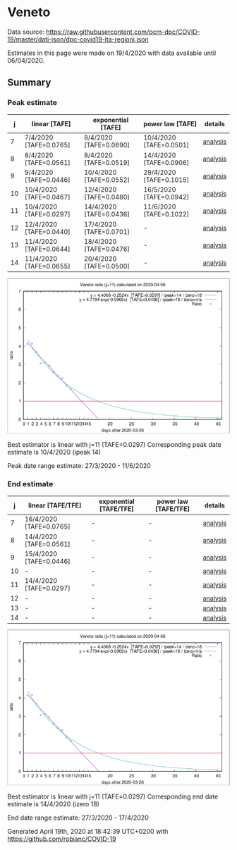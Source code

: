 # Veneto


Data source: https://raw.githubusercontent.com/pcm-dpc/COVID-19/master/dati-json/dpc-covid19-ita-regioni.json

Estimates in this page were made on 19/4/2020 with data available until 06/04/2020.


## Summary 

### Peak estimate 
|j|linear [TAFE]|exponential [TAFE]|power law [TAFE]|details|
|---|----|-----------|---------|-------|
|7|7/4/2020 [TAFE=0.0765]|8/4/2020 [TAFE=0.0690]|10/4/2020 [TAFE=0.0501]|[analysis](COVID-19_veneto_j7_2020-04-06.md)|
|8|8/4/2020 [TAFE=0.0561]|8/4/2020 [TAFE=0.0519]|14/4/2020 [TAFE=0.0906]|[analysis](COVID-19_veneto_j8_2020-04-06.md)|
|9|9/4/2020 [TAFE=0.0446]|10/4/2020 [TAFE=0.0552]|29/4/2020 [TAFE=0.1015]|[analysis](COVID-19_veneto_j9_2020-04-06.md)|
|10|10/4/2020 [TAFE=0.0467]|12/4/2020 [TAFE=0.0480]|16/5/2020 [TAFE=0.0942]|[analysis](COVID-19_veneto_j10_2020-04-06.md)|
|11|10/4/2020 [TAFE=0.0297]|14/4/2020 [TAFE=0.0436]|11/6/2020 [TAFE=0.1022]|[analysis](COVID-19_veneto_j11_2020-04-06.md)|
|12|12/4/2020 [TAFE=0.0440]|17/4/2020 [TAFE=0.0701]|-|[analysis](COVID-19_veneto_j12_2020-04-06.md)|
|13|11/4/2020 [TAFE=0.0644]|18/4/2020 [TAFE=0.0476]|-|[analysis](COVID-19_veneto_j13_2020-04-06.md)|
|14|11/4/2020 [TAFE=0.0655]|20/4/2020 [TAFE=0.0500]|-|[analysis](COVID-19_veneto_j14_2020-04-06.md)|

![best peak estimate](COVID-19_veneto_j11_2020-04-06.png)

Best estimator is linear with j=11 (TAFE=0.0297)
Corresponding peak date estimate is 10/4/2020 (ipeak 14)


Peak date range estimate: 27/3/2020 - 11/6/2020

### End estimate 
|j|linear [TAFE/TFE]|exponential [TAFE/TFE]|power law [TAFE/TFE]|details|
|---|----|-----------|---------|-------|
|7|16/4/2020 [TAFE=0.0765]|-|-|[analysis](COVID-19_veneto_j7_2020-04-06.md)|
|8|14/4/2020 [TAFE=0.0561]|-|-|[analysis](COVID-19_veneto_j8_2020-04-06.md)|
|9|15/4/2020 [TAFE=0.0446]|-|-|[analysis](COVID-19_veneto_j9_2020-04-06.md)|
|10|-|-|-|[analysis](COVID-19_veneto_j10_2020-04-06.md)|
|11|14/4/2020 [TAFE=0.0297]|-|-|[analysis](COVID-19_veneto_j11_2020-04-06.md)|
|12|-|-|-|[analysis](COVID-19_veneto_j12_2020-04-06.md)|
|13|-|-|-|[analysis](COVID-19_veneto_j13_2020-04-06.md)|
|14|-|-|-|[analysis](COVID-19_veneto_j14_2020-04-06.md)|

![best zero estimate](COVID-19_veneto_j11_2020-04-06.png)

Best estimator is linear with j=11 (TAFE=0.0297)
Corresponding end date estimate is 14/4/2020 (izero 18)


End date range estimate: 27/3/2020 - 17/4/2020

Generated April 19th, 2020 at 18:42:39 UTC+0200 with https://github.com/robianc/COVID-19
